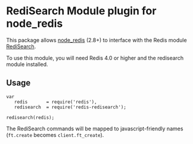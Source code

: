 # RediSearch Module plugin for node_redis

This package allows [node_redis](https://github.com/stockholmux/node_redis) (2.8+) to interface with the Redis module [RediSearch](http://redisearch.io/).

To use this module, you will need Redis 4.0 or higher and the redisearch module installed.

## Usage

```
var
   redis       = require('redis'),
   redisearch  = require('redis-redisearch');

redisearch(redis);
```

The RediSearch commands will be mapped to javascript-friendly names (`ft.create` becomes `client.ft_create`).